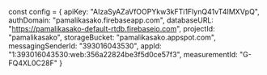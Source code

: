   const config = {
    apiKey: "AIzaSyAZaVfOOPYkw3kFTi1FlynQ41vT4IMXVpQ",
    authDomain: "pamalikasako.firebaseapp.com",
    databaseURL: "https://pamalikasako-default-rtdb.firebaseio.com",
    projectId: "pamalikasako",
    storageBucket: "pamalikasako.appspot.com",
    messagingSenderId: "393016043530",
    appId: "1:393016043530:web:356a22824be3f5d0ce57f3",
    measurementId: "G-FQ4XL0C28F"
  }